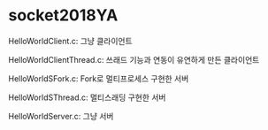 # socket2018YA
HelloWorldClient.c: 그냥 클라이언트

HelloWorldClientThread.c: 쓰래드 기능과 연동이 유연하게 만든 클라이언트

HelloWorldSFork.c: Fork로 멀티프로세스 구현한 서버

HelloWorldSThread.c: 멀티스래딩 구현한 서버

HelloWorldServer.c: 그냥 서버
